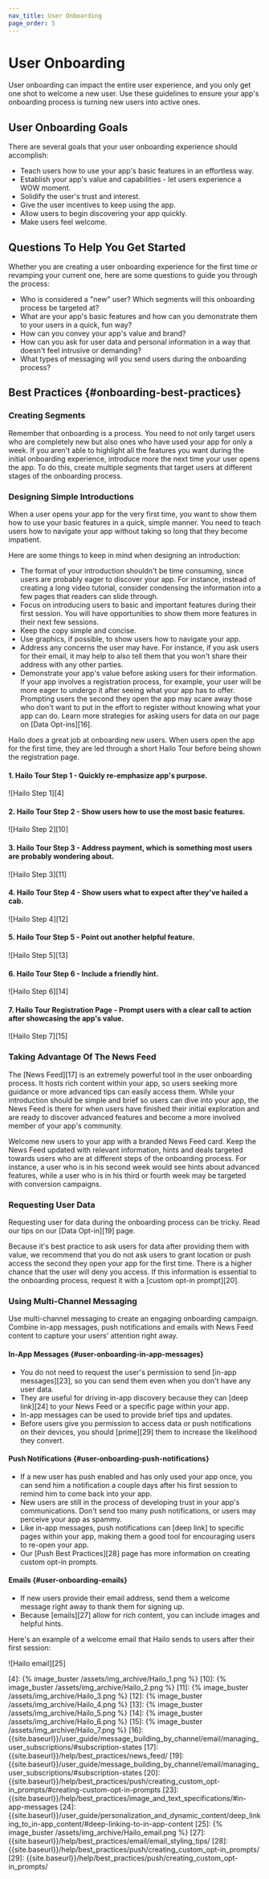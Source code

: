 ```yaml
---
nav_title: User Onboarding
page_order: 5
---
```

# User Onboarding

User onboarding can impact the entire user experience, and you only get one shot to welcome a new user. Use these guidelines to ensure your app's onboarding process is turning new users into active ones.

## User Onboarding Goals

There are several goals that your user onboarding experience should accomplish:

- Teach users how to use your app's basic features in an effortless way.
- Establish your app's value and capabilities - let users experience a WOW moment.
- Solidify the user's trust and interest.
- Give the user incentives to keep using the app.
- Allow users to begin discovering your app quickly.
- Make users feel welcome.

## Questions To Help You Get Started

Whether you are creating a user onboarding experience for the first time or revamping your current one, here are some questions to guide you through the process:

- Who is considered a "new" user? Which segments will this onboarding process be targeted at?
- What are your app's basic features and how can you demonstrate them to your users in a quick, fun way?
- How can you convey your app's value and brand?
- How can you ask for user data and personal information in a way that doesn't feel intrusive or demanding?
- What types of messaging will you send users during the onboarding process?

## Best Practices {#onboarding-best-practices}

### Creating Segments

Remember that onboarding is a process. You need to not only target users who are completely new but also  ones who have used your app for only a week. If you aren't able to highlight all the features you want during the initial onboarding experience, introduce more the next time your user opens the app. To do this, create multiple segments that target users at different stages of the onboarding process.

### Designing Simple Introductions

When a user opens your app for the very first time, you want to show them how to use your basic features in a quick, simple manner. You need to teach users how to navigate your app without taking so long that they become impatient.

Here are some things to keep in mind when designing an introduction:

- The format of your introduction shouldn't be time consuming, since users are probably eager to discover your app. For instance, instead of creating a long video tutorial, consider condensing the information into a few pages that readers can slide through.
- Focus on introducing users to basic and important features during their first session. You will have opportunities to show them more features in their next few sessions.
- Keep the copy simple and concise.
- Use graphics, if possible, to show users how to navigate your app.
- Address any concerns the user may have. For instance, if you ask users for their email, it may help to also tell them that you won't share their address with any other parties.
- Demonstrate your app's value before asking users for their information. If your app involves a registration process, for example, your user will be more eager to undergo it after seeing what your app has to offer. Prompting users the second they open the app may scare away those who don't want to put in the effort to register without knowing what your app can do. Learn more strategies for asking users for data on our page on [Data Opt-ins][16].

Hailo does a great job at onboarding new users. When users open the app for the first time, they are led through a short Hailo Tour before being shown the registration page.

#### 1. Hailo Tour Step 1 - Quickly re-emphasize app's purpose.

![Hailo Step 1][4]

#### 2. Hailo Tour Step 2 - Show users how to use the most basic features.

![Hailo Step 2][10]

#### 3. Hailo Tour Step 3 - Address payment, which is something most users are probably wondering about.

![Hailo Step 3][11]

#### 4. Hailo Tour Step 4 - Show users what to expect after they've hailed a cab.

![Hailo Step 4][12]

#### 5. Hailo Tour Step 5 - Point out another helpful feature.

![Hailo Step 5][13]

#### 6. Hailo Tour Step 6 - Include a friendly hint.

![Hailo Step 6][14]

#### 7. Hailo Tour Registration Page - Prompt users with a clear call to action after showcasing the app's value.

![Hailo Step 7][15]

### Taking Advantage Of The News Feed

The [News Feed][17] is an extremely powerful tool in the user onboarding process. It hosts rich content within your app, so users seeking more guidance or more advanced tips can easily access them. While your introduction should be simple and brief so users can dive into your app, the News Feed is there for when users have finished their initial exploration and are ready to discover advanced features and become a more involved member of your app's community.

Welcome new users to your app with a branded News Feed card. Keep the News Feed updated with relevant information, hints and deals targeted towards users who are at different steps of the onboarding process. For instance, a user who is in his second week would see hints about advanced features, while a user who is in his third or fourth week may be targeted with conversion campaigns.

### Requesting User Data

Requesting user for data during the onboarding process can be tricky. Read our tips on our [Data Opt-in][19] page.

Because it's best practice to ask users for data after providing them with value, we recommend that you do not ask users to grant location or push access the second they open your app for the first time. There is a higher chance that the user will deny you access. If this information is essential to the onboarding process, request it with a [custom opt-in prompt][20].

### Using Multi-Channel Messaging

Use multi-channel messaging to create an engaging onboarding campaign. Combine in-app messages, push notifications and emails with News Feed content to capture your users' attention right away.

#### In-App Messages {#user-onboarding-in-app-messages}

- You do not need to request the user's permission to send [in-app messages][23], so you can send them even when you don't have any user data.
- They are useful for driving in-app discovery because they can [deep link][24] to your News Feed or a specific page within your app.
- In-app messages can be used to provide brief tips and updates.
- Before users give you permission to access data or push notifications on their devices, you should [prime][29] them to increase the likelihood they convert.

#### Push Notifications {#user-onboarding-push-notifications}

- If a new user has push enabled and has only used your app once, you can send him a notification a couple days after his first session to remind him to come back into your app.
- New users are still in the process of developing trust in your app's communications. Don't send too many push notifications, or users may perceive your app as spammy.
- Like in-app messages, push notifications can [deep link] to specific pages within your app, making them a good tool for encouraging users to re-open your app.
- Our [Push Best Practices][28] page has more information on creating custom opt-in prompts.

#### Emails {#user-onboarding-emails}

- If new users provide their email address, send them a welcome message right away to thank them for signing up.
- Because [emails][27] allow for rich content, you can include images and helpful hints.

Here's an example of a welcome email that Hailo sends to users after their first session:

![Hailo email][25]


[4]: {% image_buster /assets/img_archive/Hailo_1.png %}
[10]: {% image_buster /assets/img_archive/Hailo_2.png %}
[11]: {% image_buster /assets/img_archive/Hailo_3.png %}
[12]: {% image_buster /assets/img_archive/Hailo_4.png %}
[13]: {% image_buster /assets/img_archive/Hailo_5.png %}
[14]: {% image_buster /assets/img_archive/Hailo_6.png %}
[15]: {% image_buster /assets/img_archive/Hailo_7.png %}
[16]: {{site.baseurl}}/user_guide/message_building_by_channel/email/managing_user_subscriptions/#subscription-states
[17]: {{site.baseurl}}/help/best_practices/news_feed/
[19]: {{site.baseurl}}/user_guide/message_building_by_channel/email/managing_user_subscriptions/#subscription-states
[20]: {{site.baseurl}}/help/best_practices/push/creating_custom_opt-in_prompts/#creating-custom-opt-in-prompts
[23]: {{site.baseurl}}/help/best_practices/image_and_text_specifications/#in-app-messages
[24]: {{site.baseurl}}/user_guide/personalization_and_dynamic_content/deep_linking_to_in-app_content/#deep-linking-to-in-app-content
[25]: {% image_buster /assets/img_archive/Hailo_email.png %}
[27]: {{site.baseurl}}/help/best_practices/email/email_styling_tips/
[28]: {{site.baseurl}}/help/best_practices/push/creating_custom_opt-in_prompts/
[29]: {{site.baseurl}}/help/best_practices/push/creating_custom_opt-in_prompts/
